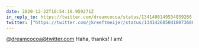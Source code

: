 ```yaml
---
date: 2020-12-22T16:54:19.959271Z
in_reply_to: https://twitter.com/dreamcocoa/status/1341408149534859266
twitter: ["https://twitter.com/jkreeftmeijer/status/1341426850418073606"]
---
```

@dreamcocoa@twitter.com Haha, thanks! I am! 

